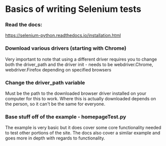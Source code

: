 # Basics of writing Selenium tests

### Read the docs:

https://selenium-python.readthedocs.io/installation.html

### Download various drivers (starting with Chrome)

Very important to note that using a different driver requires you to change both the driver_path and the driver init - needs to be webdriver.Chrome, webdriver.Firefox depending on specified browsers

### Change the driver_path variable

Must be the path to the downloaded browser driver installed on your computer for this to work. Where this is actually downloaded depends on the person, so it can't be the same for everyone.

### Base stuff off of the example - homepageTest.py

The example is very basic but it does cover some core functionality needed to test other portions of the site. The docs also cover a similar example and goes more in depth with regards to functionality.
